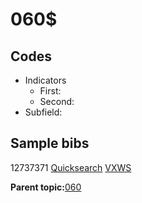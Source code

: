 # 060$

## Codes

-   Indicators
    -   First:
    -   Second:
-   Subfield:

## Sample bibs

12737371 [Quicksearch](https://search.library.yale.edu/catalog/12737371) [VXWS](http://prodorbis.library.yale.edu:7014/vxws/GetHoldingsService?bibId=12737371)

**Parent topic:**[060](../../tags/060/060.md)

